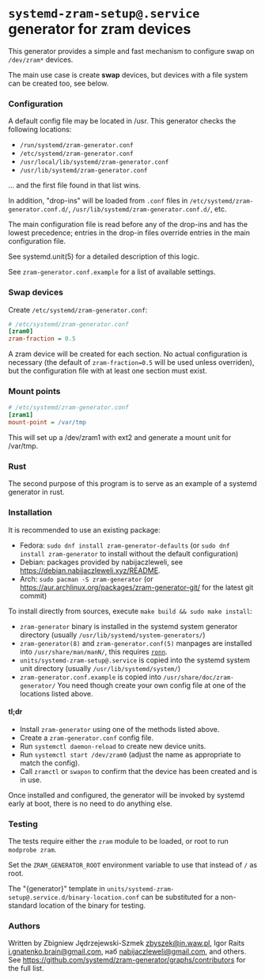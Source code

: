 # `systemd-zram-setup@.service` generator for zram devices

This generator provides a simple and fast mechanism to configure swap on `/dev/zram*` devices.

The main use case is create **swap** devices, but devices with a file system can be created too, see below.

### Configuration

A default config file may be located in /usr.
This generator checks the following locations:
* `/run/systemd/zram-generator.conf`
* `/etc/systemd/zram-generator.conf`
* `/usr/local/lib/systemd/zram-generator.conf`
* `/usr/lib/systemd/zram-generator.conf`

… and the first file found in that list wins.

In addition, "drop-ins" will be loaded from `.conf` files in
`/etc/systemd/zram-generator.conf.d/`,
`/usr/lib/systemd/zram-generator.conf.d/`, etc.

The main configuration file is read before any of the drop-ins and has
the lowest precedence; entries in the drop-in files override entries
in the main configuration file.

See systemd.unit(5) for a detailed description of this logic.

See `zram-generator.conf.example` for a list of available settings.

### Swap devices

Create `/etc/systemd/zram-generator.conf`:

```ini
# /etc/systemd/zram-generator.conf
[zram0]
zram-fraction = 0.5
```

A zram device will be created for each section. No actual
configuration is necessary (the default of `zram-fraction=0.5` will be
used unless overriden), but the configuration file with at least one
section must exist.

### Mount points

```ini
# /etc/systemd/zram-generator.conf
[zram1]
mount-point = /var/tmp
```

This will set up a /dev/zram1 with ext2 and generate a mount unit for /var/tmp.

### Rust

The second purpose of this program is to serve as an example of a systemd
generator in rust.

### Installation

It is recommended to use an existing package:

* Fedora: `sudo dnf install zram-generator-defaults` (or `sudo dnf install zram-generator` to install without the default configuration)
* Debian: packages provided by nabijaczleweli, see https://debian.nabijaczleweli.xyz/README.
* Arch: `sudo pacman -S zram-generator` (or https://aur.archlinux.org/packages/zram-generator-git/ for the latest git commit)

To install directly from sources, execute `make build && sudo make install`:
* `zram-generator` binary is installed in the systemd system generator directory (usually `/usr/lib/systemd/system-generators/`)
* `zram-generator(8)` and `zram-generator.conf(5)` manpages are installed into `/usr/share/man/manN/`, this requires [`ronn`](https://github.com/apjanke/ronn-ng).
* `units/systemd-zram-setup@.service` is copied into the systemd system unit directory (usually `/usr/lib/systemd/system/`)
* `zram-generator.conf.example` is copied into `/usr/share/doc/zram-generator/`
You need though create your own config file at one of the locations listed above.

#### tl;dr

- Install `zram-generator` using one of the methods listed above.
- Create a `zram-generator.conf` config file.
- Run `systemctl daemon-reload` to create new device units.
- Run `systemctl start /dev/zram0` (adjust the name as appropriate to match the config).
- Call `zramctl` or `swapon` to confirm that the device has been created and is in use.

Once installed and configured, the generator will be invoked by systemd early at boot,
there is no need to do anything else.

### Testing

The tests require either the `zram` module to be loaded, or root to run `modprobe zram`.

Set the `ZRAM_GENERATOR_ROOT` environment variable to use that
instead of `/` as root.

The "{generator}" template in `units/systemd-zram-setup@.service.d/binary-location.conf`
can be substituted for a non-standard location of the binary for testing.

### Authors

Written by Zbigniew Jędrzejewski-Szmek <zbyszek@in.waw.pl>,
Igor Raits <i.gnatenko.brain@gmail.com>, наб <nabijaczleweli@gmail.com>, and others.
See https://github.com/systemd/zram-generator/graphs/contributors for the full list.

